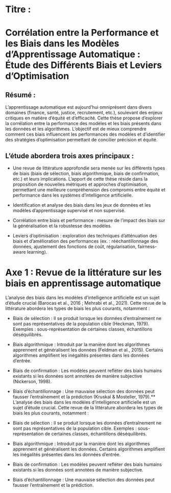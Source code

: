 # Titre :
# Corrélation entre la Performance et les Biais dans les Modèles d’Apprentissage Automatique : Étude des Différents Biais et Leviers d’Optimisation

## Résumé :
L’apprentissage automatique est aujourd’hui omniprésent dans divers domaines (finance, santé, justice, recrutement, etc.), soulevant des enjeux critiques en matière d’équité et d’efficacité. Cette thèse propose d’explorer la corrélation entre la performance des modèles et les biais présents dans les données et les algorithmes. L’objectif est de mieux comprendre comment ces biais influencent les performances des modèles et d’identifier des stratégies d’optimisation permettant de concilier précision et équité.

## L’étude abordera trois axes principaux :

- Une revue de littérature approfondie sera menée sur les différents types de biais (biais de sélection, biais algorithmique, biais de confirmation, etc.) et leurs implications. L’apport de cette thèse réside dans la proposition de nouvelles métriques et approches d’optimisation, permettant une meilleure compréhension des compromis entre équité et performance dans les systèmes d’intelligence artificielle.
- Identification et analyse des biais dans les jeux de données et les modèles d’apprentissage supervisé et non supervisé.

- Corrélation entre biais et performance : mesure de l’impact des biais sur la généralisation et la robustesse des modèles.

- Leviers d’optimisation : exploration des techniques d’atténuation des biais et d’amélioration des performances (ex. : rééchantillonnage des données, ajustement des fonctions de coût, régularisation, fairness-aware learning).


# Axe 1 : Revue de la littérature sur les biais en apprentissage automatique

L’analyse des biais dans les modèles d’intelligence artificielle est un sujet d’étude crucial (Barocas et al., 2016 ; Mehrabi et al., 2021). Cette revue de la littérature abordera les types de biais les plus courants, notamment :

- Biais de sélection : Il se produit lorsque les données d’entraînement ne sont pas représentatives de la population cible (Heckman, 1979). Exemples : sous-représentation de certaines classes, échantillons déséquilibrés.

- Biais algorithmique : Introduit par la manière dont les algorithmes apprennent et généralisent les données (Feldman et al., 2015). Certains algorithmes amplifient les inégalités présentes dans les données d’entrée.

- Biais de confirmation : Les modèles peuvent refléter des biais humains existants si les données sont annotées de manière subjective (Nickerson, 1998).

- Biais d’échantillonnage : Une mauvaise sélection des données peut fausser l’entraînement et la prédiction (Kruskal & Mosteller, 1979).**
L’analyse des biais dans les modèles d’intelligence artificielle est un sujet d’étude crucial. Cette revue de la littérature abordera les types de biais les plus courants, notamment :

- Biais de sélection : Il se produit lorsque les données d’entraînement ne sont pas représentatives de la population cible. Exemples : sous-représentation de certaines classes, échantillons déséquilibrés.

- Biais algorithmique : Introduit par la manière dont les algorithmes apprennent et généralisent les données. Certains algorithmes amplifient les inégalités présentes dans les données d’entrée.

- Biais de confirmation : Les modèles peuvent refléter des biais humains existants si les données sont annotées de manière subjective.

- Biais d’échantillonnage : Une mauvaise sélection des données peut fausser l’entraînement et la prédiction.
